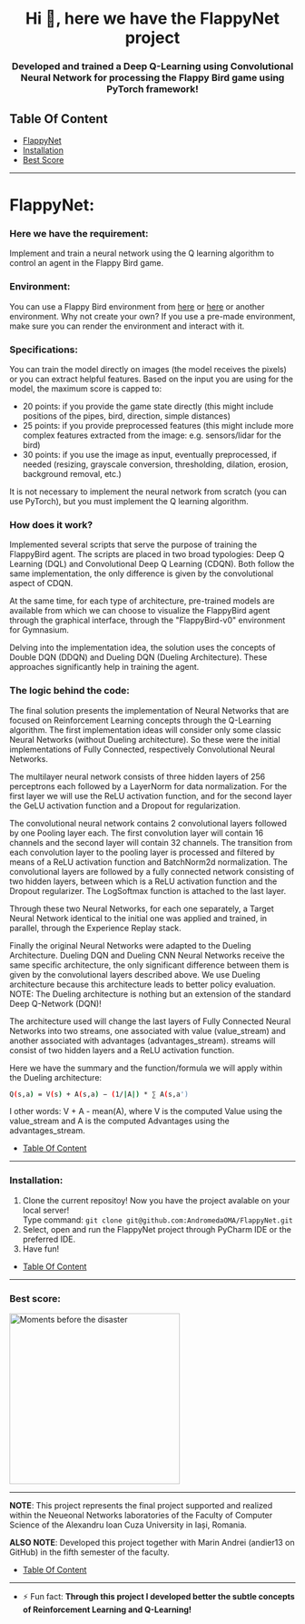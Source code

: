<h1 align="center">Hi 👋, here we have the FlappyNet project</h1>
<h3 align="center">Developed and trained a Deep Q-Learning using Convolutional Neural Network for processing the Flappy Bird game using PyTorch framework!</h3>


## Table Of Content
* [FlappyNet](#flappynet)
* [Installation](#inst)
* [Best Score](#score)

--------------------------------------------------------------------------------
<h1 id="flappynet" align="left">FlappyNet:</h1>

<h3 align="left">Here we have the requirement:</h3>

Implement and train a neural network using the Q learning algorithm to control an agent in the Flappy Bird game.

<h3 align="left">Environment:</h3>

You can use a Flappy Bird environment from [here](https://pypi.org/project/flappy-bird-gymnasium/) or [here](https://github.com/Talendar/flappy-bird-gym) or another environment. Why not create your own? If you use a pre-made environment, make sure you can render the environment and interact with it.

<h3 align="left">Specifications:</h3>

You can train the model directly on images (the model receives the pixels) or you can extract helpful features. Based on the input you are using for the model, the maximum score is capped to:

- 20 points: if you provide the game state directly (this might include positions of the pipes, bird, direction, simple distances)
- 25 points: if you provide preprocessed features (this might include more complex features extracted from the image: e.g. sensors/lidar for the bird)
- 30 points: if you use the image as input, eventually preprocessed, if needed (resizing, grayscale conversion, thresholding, dilation, erosion, background removal, etc.)

It is not necessary to implement the neural network from scratch (you can use PyTorch), but you must implement the Q learning algorithm.

<h3 align="left">How does it work?</h3>

  Implemented several scripts that serve the purpose of training the FlappyBird agent. The scripts are placed in two broad typologies: Deep Q Learning (DQL) and Convolutional Deep Q Learning (CDQN). Both follow the same implementation, the only difference is given by the convolutional aspect of CDQN.
  
  At the same time, for each type of architecture, pre-trained models are available from which we can choose to visualize the FlappyBird agent through the graphical interface, through the "FlappyBird-v0" environment for Gymnasium.
  
  Delving into the implementation idea, the solution uses the concepts of Double DQN (DDQN) and Dueling DQN (Dueling Architecture). These approaches significantly help in training the agent.

  
<h3 align="left">The logic behind the code:</h3>

  The final solution presents the implementation of Neural Networks that are focused on Reinforcement Learning concepts through the Q-Learning algorithm. The first implementation ideas will consider only some classic Neural Networks (without Dueling architecture). So these were the initial implementations of Fully Connected, respectively Convolutional Neural Networks.

  The multilayer neural network consists of three hidden layers of 256 perceptrons each followed by a LayerNorm for data normalization. For the first layer we will use the ReLU activation function, and for the second layer the GeLU activation function and a Dropout for regularization.
  
  The convolutional neural network contains 2 convolutional layers followed by one Pooling layer each. The first convolution layer will contain 16 channels and the second layer will contain 32 channels. The transition from each convolution layer to the pooling layer is processed and filtered by means of a ReLU activation function and BatchNorm2d normalization. The convolutional layers are followed by a fully connected network consisting of two hidden layers, between which is a ReLU activation function and the Dropout regularizer. The LogSoftmax function is attached to the last layer.

  Through these two Neural Networks, for each one separately, a Target Neural Network identical to the initial one was applied and trained, in parallel, through the Experience Replay stack.

  Finally the original Neural Networks were adapted to the Dueling Architecture. Dueling DQN and Dueling CNN Neural Networks receive the same specific architecture, the only significant difference between them is given by the convolutional layers described above. We use Dueling architecture because this architecture leads to better policy evaluation. NOTE: The Dueling architecture is nothing but an extension of the standard Deep Q-Network (DQN)!
  
  The architecture used will change the last layers of Fully Connected Neural Networks into two streams, one associated with value (value_stream) and another associated with advantages (advantages_stream). streams will consist of two hidden layers and a ReLU activation function.
  
  Here we have the summary and the function/formula we will apply within the Dueling architecture: 
```bash
Q(s,a) = V(s) + A(s,a) − (1/|A|) * ∑ A(s,a')
```
 I other words: V + A - mean(A), where V is the computed Value using the value_stream and A is the computed Advantages using the advantages_stream.

* [Table Of Content](#table-of-content)

---

<h3 id="inst" align="left">Installation:</h3>

1. Clone the current repositoy! Now you have the project avalable on your local server!</br>
 Type command: ```git clone git@github.com:AndromedaOMA/FlappyNet.git```
2. Select, open and run the FlappyNet project through PyCharm IDE or the preferred IDE.
3. Have fun!

* [Table Of Content](#table-of-content)

---

<h3 id="score" align="left">Best score:</h3>

<img src="https://github.com/user-attachments/assets/20a59458-2199-4a58-8c67-7afe1945c65e" alt="Moments before the disaster" style="width: 300px; height: auto;">

---

**NOTE**: This project represents the final project supported and realized within the Neueonal Networks laboratories of the Faculty of Computer Science of the Alexandru Ioan Cuza University in Iași, Romania.

**ALSO NOTE**: Developed this project together with Marin Andrei (andier13 on GitHub) in the fifth semester of the faculty.

* [Table Of Content](#table-of-content)

---

- ⚡ Fun fact: **Through this project I developed better the subtle concepts of Reinforcement Learning and Q-Learning!**
